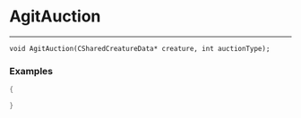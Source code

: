 # AgitAuction
---
```
void AgitAuction(CSharedCreatureData* creature, int auctionType);
```

### Examples
```cpp - C++
{

}
```